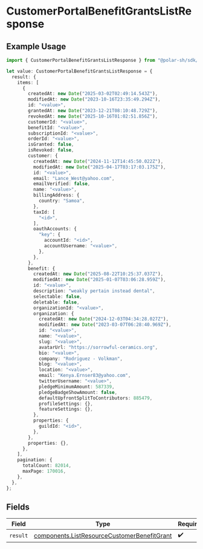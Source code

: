 # CustomerPortalBenefitGrantsListResponse

## Example Usage

```typescript
import { CustomerPortalBenefitGrantsListResponse } from "@polar-sh/sdk/models/operations";

let value: CustomerPortalBenefitGrantsListResponse = {
  result: {
    items: [
      {
        createdAt: new Date("2025-03-02T02:49:14.543Z"),
        modifiedAt: new Date("2023-10-16T23:35:49.294Z"),
        id: "<value>",
        grantedAt: new Date("2023-12-21T08:10:48.729Z"),
        revokedAt: new Date("2025-10-16T01:02:51.856Z"),
        customerId: "<value>",
        benefitId: "<value>",
        subscriptionId: "<value>",
        orderId: "<value>",
        isGranted: false,
        isRevoked: false,
        customer: {
          createdAt: new Date("2024-11-12T14:45:50.022Z"),
          modifiedAt: new Date("2025-04-17T03:17:03.175Z"),
          id: "<value>",
          email: "Lance_West@yahoo.com",
          emailVerified: false,
          name: "<value>",
          billingAddress: {
            country: "Samoa",
          },
          taxId: [
            "<id>",
          ],
          oauthAccounts: {
            "key": {
              accountId: "<id>",
              accountUsername: "<value>",
            },
          },
        },
        benefit: {
          createdAt: new Date("2025-08-22T10:25:37.037Z"),
          modifiedAt: new Date("2025-01-07T03:06:28.959Z"),
          id: "<value>",
          description: "weakly pertain instead dental",
          selectable: false,
          deletable: false,
          organizationId: "<value>",
          organization: {
            createdAt: new Date("2024-12-03T04:34:28.027Z"),
            modifiedAt: new Date("2023-03-07T06:28:40.969Z"),
            id: "<value>",
            name: "<value>",
            slug: "<value>",
            avatarUrl: "https://sorrowful-ceramics.org",
            bio: "<value>",
            company: "Rodriguez - Volkman",
            blog: "<value>",
            location: "<value>",
            email: "Kenya.Ernser83@yahoo.com",
            twitterUsername: "<value>",
            pledgeMinimumAmount: 587339,
            pledgeBadgeShowAmount: false,
            defaultUpfrontSplitToContributors: 885479,
            profileSettings: {},
            featureSettings: {},
          },
          properties: {
            guildId: "<id>",
          },
        },
        properties: {},
      },
    ],
    pagination: {
      totalCount: 82014,
      maxPage: 170016,
    },
  },
};
```

## Fields

| Field                                                                                                      | Type                                                                                                       | Required                                                                                                   | Description                                                                                                |
| ---------------------------------------------------------------------------------------------------------- | ---------------------------------------------------------------------------------------------------------- | ---------------------------------------------------------------------------------------------------------- | ---------------------------------------------------------------------------------------------------------- |
| `result`                                                                                                   | [components.ListResourceCustomerBenefitGrant](../../models/components/listresourcecustomerbenefitgrant.md) | :heavy_check_mark:                                                                                         | N/A                                                                                                        |
